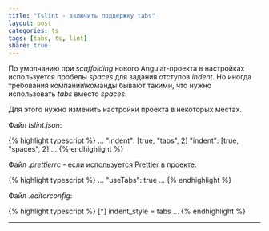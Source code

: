 ```yaml
---
title: "Tslint - включить поддержку tabs"
layout: post
categories: ts
tags: [tabs, ts, lint]
share: true
---
```


По умолчанию при _scaffolding_ нового Angular-проекта в настройках используется пробелы _spaces_ для задания отступов _indent_. Но иногда требования компании\команды бывают такими, что нужно использовать _tabs_ вместо _spaces_.

Для этого нужно изменить настройки проекта в некоторых местах.

Файл _tslint.json_:

{% highlight typescript %}
...
"indent": [true, "tabs", 2]
"indent": [true, "spaces", 2]
...
{% endhighlight %}

Файл _.prettierrc_ - если используется Prettier в проекте:

{% highlight typescript %}
...
"useTabs": true
...
{% endhighlight %}

Файл _.editorconfig_:

{% highlight typescript %}
[*]
indent_style = tabs
...
{% endhighlight %}

---
